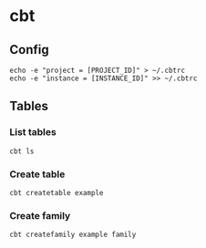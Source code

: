 # cbt

## Config
```
echo -e "project = [PROJECT_ID]" > ~/.cbtrc
echo -e "instance = [INSTANCE_ID]" >> ~/.cbtrc
```

## Tables

### List tables
`cbt ls`

### Create table
`cbt createtable example`

### Create family
`cbt createfamily example family`
